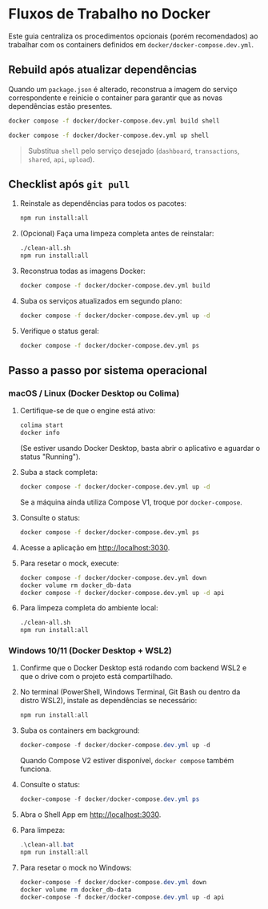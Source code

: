 # Fluxos de Trabalho no Docker

Este guia centraliza os procedimentos opcionais (porém recomendados) ao trabalhar com os containers definidos em `docker/docker-compose.dev.yml`.

## Rebuild após atualizar dependências

Quando um `package.json` é alterado, reconstrua a imagem do serviço correspondente e reinicie o container para garantir que as novas dependências estão presentes.

```bash
docker compose -f docker/docker-compose.dev.yml build shell
```

```bash
docker compose -f docker/docker-compose.dev.yml up shell
```

> Substitua `shell` pelo serviço desejado (`dashboard`, `transactions`, `shared`, `api`, `upload`).

## Checklist após `git pull`

1. Reinstale as dependências para todos os pacotes:

   ```bash
   npm run install:all
   ```

2. (Opcional) Faça uma limpeza completa antes de reinstalar:

   ```bash
   ./clean-all.sh
   npm run install:all
   ```

3. Reconstrua todas as imagens Docker:

   ```bash
   docker compose -f docker/docker-compose.dev.yml build
   ```

4. Suba os serviços atualizados em segundo plano:

   ```bash
   docker compose -f docker/docker-compose.dev.yml up -d
   ```

5. Verifique o status geral:

   ```bash
   docker compose -f docker/docker-compose.dev.yml ps
   ```

## Passo a passo por sistema operacional

### macOS / Linux (Docker Desktop ou Colima)

1. Certifique-se de que o engine está ativo:

   ```bash
   colima start
   docker info
   ```

   (Se estiver usando Docker Desktop, basta abrir o aplicativo e aguardar o status "Running").

2. Suba a stack completa:

   ```bash
   docker compose -f docker/docker-compose.dev.yml up -d
   ```

   Se a máquina ainda utiliza Compose V1, troque por `docker-compose`.

3. Consulte o status:

   ```bash
   docker compose -f docker/docker-compose.dev.yml ps
   ```

4. Acesse a aplicação em <http://localhost:3030>.

5. Para resetar o mock, execute:

   ```bash
   docker compose -f docker/docker-compose.dev.yml down
   docker volume rm docker_db-data
   docker compose -f docker/docker-compose.dev.yml up -d api
   ```

6. Para limpeza completa do ambiente local:

   ```bash
   ./clean-all.sh
   npm run install:all
   ```

### Windows 10/11 (Docker Desktop + WSL2)

1. Confirme que o Docker Desktop está rodando com backend WSL2 e que o drive com o projeto está compartilhado.

2. No terminal (PowerShell, Windows Terminal, Git Bash ou dentro da distro WSL2), instale as dependências se necessário:

   ```powershell
   npm run install:all
   ```

3. Suba os containers em background:

   ```powershell
   docker-compose -f docker/docker-compose.dev.yml up -d
   ```

   Quando Compose V2 estiver disponível, `docker compose` também funciona.

4. Consulte o status:

   ```powershell
   docker-compose -f docker/docker-compose.dev.yml ps
   ```

5. Abra o Shell App em <http://localhost:3030>.

6. Para limpeza:

   ```powershell
   .\clean-all.bat
   npm run install:all
   ```

7. Para resetar o mock no Windows:

   ```powershell
   docker-compose -f docker/docker-compose.dev.yml down
   docker volume rm docker_db-data
   docker-compose -f docker/docker-compose.dev.yml up -d api
   ```

